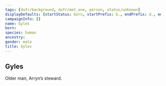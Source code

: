 ```yaml
---
tags: [dufr/background, dufr/met_one, person, status/unknown]
displayDefaults: {startStatus: born, startPrefix: b., endPrefix: d., endStatus: died}
campaignInfo: []
name: Gyles
born:
species: human
ancestry:
gender: male
title: Gyles
---
```

## Gyles

Older man, Arryn’s steward. 